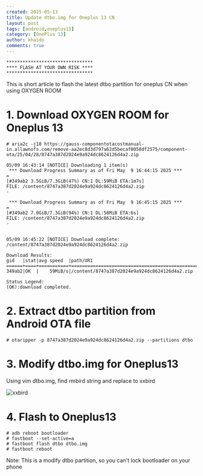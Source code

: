 ```yaml
---
created: 2025-05-13
title: Update dtbo.img for Oneplus 13 CN
layout: post
tags: [android,oneplus13]
category: [OnePlus 13]
author: khaido
comments: true
---
```

```
********************************
**** FLASH AT YOUR OWN RISK ****
********************************
```

This is short article to flash the latest dtbo partition for oneplus CN when using OXYGEN ROOM

# 1. Download OXYGEN ROOM for Oneplus 13
```
# aria2c -j18 https://gauss-componentotacostmanual-in.allawnofs.com/remove-aa2ec8d3d797a62d5becaf0058df2575/component-ota/25/04/28/8747a387d2024e9a924dc8624126d4a2.zip

05/09 16:43:14 [NOTICE] Downloading 1 item(s)
 *** Download Progress Summary as of Fri May  9 16:44:15 2025 *** 
=
[#349ab2 3.5GiB/7.3GiB(47%) CN:1 DL:59MiB ETA:1m7s]
FILE: /content/8747a387d2024e9a924dc8624126d4a2.zip
-

 *** Download Progress Summary as of Fri May  9 16:45:15 2025 *** 
=
[#349ab2 7.0GiB/7.3GiB(94%) CN:1 DL:58MiB ETA:6s]
FILE: /content/8747a387d2024e9a924dc8624126d4a2.zip
-


05/09 16:45:22 [NOTICE] Download complete: /content/8747a387d2024e9a924dc8624126d4a2.zip

Download Results:
gid   |stat|avg speed  |path/URI
======+====+===========+=======================================================
349ab2|OK  |    59MiB/s|/content/8747a387d2024e9a924dc8624126d4a2.zip

Status Legend:
(OK):download completed.
```

# 2. Extract dtbo partition from Android OTA file
```
# otaripper -p 8747a387d2024e9a924dc8624126d4a2.zip --partitions dtbo
```

# 3. Modify dtbo.img for Oneplus13

Using vim dtbo.img, find rmbird string and replace to xxbird

![xxbird](https://khaidox.github.io/assets/img/oneplus13/1.png)

# 4. Flash to Oneplus13

```
# adb reboot bootloader
# fastboot --set-active=a
# fastboot flash dtbo dtbo.img
# fastboot reboot
```

Note: This is a modify dtbo partition, so you can't lock bootloader on your phone

